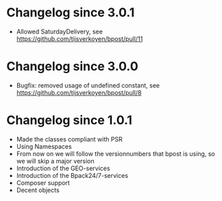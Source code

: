 # Changelog since 3.0.1

* Allowed SaturdayDelivery, see https://github.com/tijsverkoyen/bpost/pull/11

# Changelog since 3.0.0

* Bugfix: removed usage of undefined constant, see https://github.com/tijsverkoyen/bpost/pull/8


# Changelog since 1.0.1

* Made the classes compliant with PSR
* Using Namespaces
* From now on we will follow the versionnumbers that bpost is using, so we will
  skip a major version
* Introduction of the GEO-services
* Introduction of the Bpack24/7-services
* Composer support
* Decent objects
